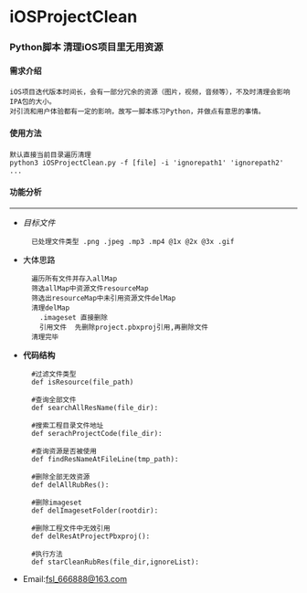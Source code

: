 # iOSProjectClean

### Python脚本 清理iOS项目里无用资源
#### 需求介绍
	iOS项目迭代版本时间长，会有一部分冗余的资源（图片，视频，音频等），不及时清理会影响IPA包的大小。
	对引流和用户体验都有一定的影响，故写一脚本练习Python，并做点有意思的事情。

#### 使用方法

	默认直接当前目录遍历清理
	python3 iOSProjectClean.py -f [file] -i 'ignorepath1' 'ignorepath2' ...
	
#### 功能分析
___
* *目标文件*

	   	已处理文件类型 .png .jpeg .mp3 .mp4 @1x @2x @3x .gif
	   	
	   	
		  
* <label style="color:black">大体思路</label>
			
        遍历所有文件并存入allMap
        筛选allMap中资源文件resourceMap
        筛选出resourceMap中未引用资源文件delMap
        清理delMap
          .imageset 直接删除
          引用文件  先删除project.pbxproj引用,再删除文件
        清理完毕
      
* **代码结构**

		#过滤文件类型
		def	isResource(file_path) 
		
		#查询全部文件
		def searchAllResName(file_dir):
		
		#搜索工程目录文件地址
		def serachProjectCode(file_dir):

		#查询资源是否被使用
		def findResNameAtFileLine(tmp_path):
		
		#删除全部无效资源
		def delAllRubRes():
		
		#删除imageset
		def delImagesetFolder(rootdir):
		
		#删除工程文件中无效引用
		def delResAtProjectPbxproj():
		
		#执行方法
		def starCleanRubRes(file_dir,ignoreList):
* Email:<fsl_666888@163.com>


